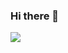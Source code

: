 ### Hi there 👋

<!--
**water1207/water1207** is a ✨ _special_ ✨ repository because its `README.md` (this file) appears on your GitHub profile.

Here are some ideas to get you started:

- 🔭 I’m currently working on ...
- 🌱 I’m currently learning ...
- 👯 I’m looking to collaborate on ...
- 🤔 I’m looking for help with ...
- 💬 Ask me about ...
- 📫 How to reach me: ...
- 😄 Pronouns: ...
- ⚡ Fun fact: ...
-->
<!-- ![Anurag's GitHub stats](https://github-readme-stats.vercel.app/api?username=water1207&show_icons=true&theme=tokyonight) -->
<img src="https://github-readme-stats.mrdulin.vercel.app/api?username=water1207&count_private=true&show_icons=true&hide_border=true&icon_color=586069&title_color=0366d6">
